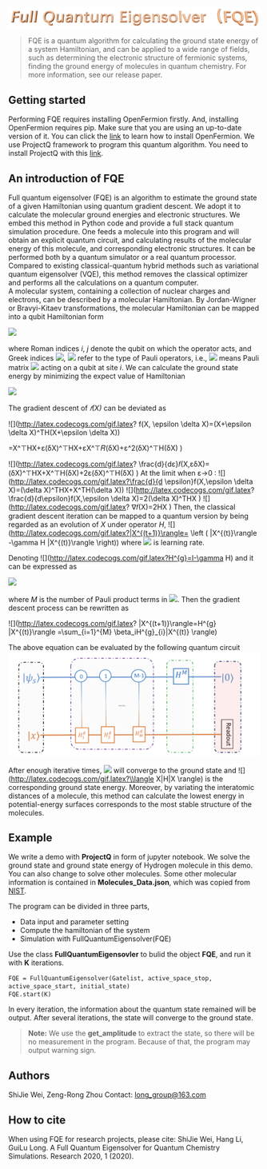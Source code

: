 

![logo](https://github.com/Long-group/FullQuantumEigensolver/blob/master/logo.PNG)
> FQE is a quantum algorithm for calculating the ground state energy of a system Hamiltonian, and can be applied to a wide range of fields, such as determining the electronic structure of  fermionic systems, finding the ground energy of  molecules  in quantum chemistry.  For more information, see our release paper.

## Getting started
Performing FQE requires installing OpenFermion firstly. And, installing OpenFermion requires pip. Make sure that you are using an up-to-date version of it. You can click the [link](https://github.com/quantumlib/OpenFermion) to learn how to install OpenFermion. We use ProjectQ framework to program this quantum algorithm. You need to install ProjectQ with this [link](http://projectq.ch/code-and-docs/).

## An introduction of FQE
Full quantum eigensolver (FQE) is an algorithm  to  estimate the ground state of a given Hamiltonian using  quantum gradient descent. We adopt it to calculate the molecular ground energies and electronic structures. We embed this method in Python code and provide a full stack quantum simulation procedure. One feeds a molecule into this program and will obtain an  explicit quantum circuit, and calculating results of the molecular energy of this molecule, and corresponding electronic structures. It can be performed both by  a quantum simulator or a real quantum processor. Compared to existing classical-quantum hybrid methods such as variational quantum eigensolver (VQE), this method removes the classical optimizer and performs all the calculations on a quantum computer.  
A molecular system, containing a collection of nuclear charges  and  electrons, can be described by a  molecular Hamiltonian. By Jordan-Wigner or Bravyi-Kitaev transformations, the molecular Hamiltonian can be mapped into a qubit Hamiltonian form

![](http://latex.codecogs.com/gif.latex?H=\sum_{i,\alpha}h_{\alpha}^i\sigma_{\alpha}^i+\sum_{i,j,\alpha,\beta}h_{\alpha\beta}^{ij}\sigma_{\alpha}^{i}\sigma_{\beta}^j+\dots)

where Roman indices *i*, *j* denote the qubit on which the operator acts, and Greek indices ![](http://latex.codecogs.com/gif.latex?\\alpha), ![](http://latex.codecogs.com/gif.latex?\\beta) refer to  the type of Pauli operators, i.e.,  ![](http://latex.codecogs.com/gif.latex?\sigma^i_{x}) means Pauli matrix ![](http://latex.codecogs.com/gif.latex?\sigma_{x}) acting on a  qubit at site *i*.
We can calculate the ground state energy by minimizing the expect value of Hamiltonian

![](http://latex.codecogs.com/gif.latex?f(X)=X^THX)

The gradient descent of *𝑓(X)* can be deviated as

![](http://latex.codecogs.com/gif.latex? f(X, \epsilon \delta X)=(X+\epsilon \delta X)^TH(X+\epsilon \delta X))

=X^⊤HX+ε(δX)^⊤HX+εX^⊤𝑅(δX)+ε^2(δX)^⊤H(δX) )

![](http://latex.codecogs.com/gif.latex? \frac{d}{dε}𝑓(X,εδX)=(δX)^⊤HX+X^⊤H(δX)+2ε(δX)^⊤H(δX) )
At the limit when ε->0 :
![](http://latex.codecogs.com/gif.latex?\frac{d}{d \epsilon}f(X,\epsilon \delta X)=(\delta X)^THX+X^TH(\delta X))
![](http://latex.codecogs.com/gif.latex? \frac{d}{d\epsilon}f(X,\epsilon \delta X)=2(\delta X)^THX )
![](http://latex.codecogs.com/gif.latex? ∇𝑓(X)=2HX )
Then, the classical gradient descent iteration  can be mapped to a quantum version by  being regarded as an evolution of *X* under operator *H*,
![](http://latex.codecogs.com/gif.latex?|X^{(t+1)}\rangle= \left ( |X^{(t)}\rangle -\gamma H |X^{(t)}\rangle \right))
where ![](http://latex.codecogs.com/gif.latex?\gamma) is learning rate.

Denoting  ![](http://latex.codecogs.com/gif.latex?H^{g}=I-\gamma H) and it can be expressed as 

![](http://latex.codecogs.com/gif.latex?H^{g}=\sum_{i=1}^{M}\beta_{i}H^{g}_{i})

where  *M* is the number of Pauli product terms  in  ![](http://latex.codecogs.com/gif.latex?H^{g} ). 
 Then the gradient descent process can be rewritten as 
 
![](http://latex.codecogs.com/gif.latex? |X^{(t+1)}\rangle=H^{g} |X^{(t)}\rangle =\sum_{i=1}^{M} \beta_iH^{g}_{i}|X^{(t)} \rangle)

The above equation can be evaluated by the following quantum circuit
![circuit](https://github.com/Long-group/FullQuantumEigensolver/blob/master/circuit.PNG)

After enough iterative times, ![](http://latex.codecogs.com/gif.latex?|X\\rangle) will converge to the ground state and ![](http://latex.codecogs.com/gif.latex?\\langle X|H|X \\rangle) is the corresponding ground state energy.
 Moreover, by variating the interatomic distances of a molecule, this method can calculate the lowest energy in potential-energy surfaces corresponds to the most stable structure of the molecules.
 
## Example

We write a demo with **ProjectQ** in form of jupyter notebook. We solve the ground state and ground state energy of Hydrogen molecule in this demo. You can also change to solve other molecules. Some other molecular information is contained in **Molecules_Data.json**, which was copied from [NIST](https://cccbdb.nist.gov/justgeom.asp).

The program can be divided in three parts,

* Data input and parameter setting
* Compute the hamiltonian of the system
* Simulation with FullQuantumEigensolver(FQE)

Use the class **FullQuantumEigensovler** to bulid the object **FQE**, and run it with **K** iterations.

```
FQE = FullQuantumEigensolver(Gatelist, active_space_stop, active_space_start, initial_state)
FQE.start(K)   
```
In every iteration, the information about the quantum state remained will be output. After several iterations, the state will converge to the ground state. 
>**Note:** We use the **get_amplitude** to extract the state, so there will be no measurement in the program. Because of that, the program may output warning sign.


 
## Authors
ShiJie Wei, Zeng-Rong Zhou
Contact: long_group@163.com
## How to cite
When using FQE for research projects, please cite:
ShiJie Wei, Hang Li, GuiLu Long. A Full Quantum Eigensolver for Quantum Chemistry Simulations.  Research 2020, 1 (2020).




